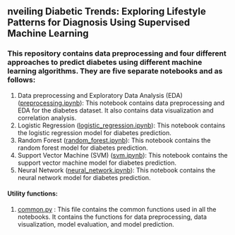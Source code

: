## nveiling Diabetic Trends: Exploring Lifestyle Patterns for Diagnosis Using Supervised Machine Learning

### This repository contains data preprocessing and four different approaches to predict diabetes using different machine learning algorithms. They are five separate notebooks and as follows:

1. Data preprocessing and Exploratory Data Analysis (EDA) ([preprocessing.ipynb](./preprocessing.ipynb)): This notebook contains data preprocessing and EDA for the diabetes dataset. It also contains data visualization and correlation analysis.
2. Logistic Regression ([logistic_regression.ipynb](./logistic_regression.ipynb)): This notebook contains the logistic regression model for diabetes prediction.
3. Random Forest ([random_forest.ipynb](./random_forest.ipynb)): This notebook contains the random forest model for diabetes prediction.
4. Support Vector Machine (SVM) ([svm.ipynb](./svm.ipynb)): This notebook contains the support vector machine model for diabetes prediction.
5. Neural Network ([neural_network.ipynb](./neural_network.ipynb)): This notebook contains the neural network model for diabetes prediction.

#### Utility functions:

1. [common.py](./common.py) : This file contains the common functions used in all the notebooks. It contains the functions for data preprocessing, data visualization, model evaluation, and model prediction.
